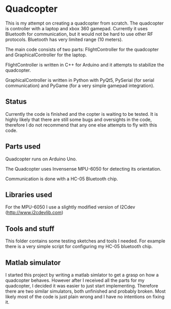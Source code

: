# Quadcopter

This is my attempt on creating a quadcopter from scratch. The quadcopter is controller with a laptop and xbox 360 gamepad. 
Currently it uses Bluetooth for communication, but it would not be hard to use other RF protocols. Bluetooth has very limited range (10 meters).

The main code consists of two parts: FlightController for the quadcopter and GraphicalController for the laptop.

FlightController is written in C++ for Arduino and it attempts to stabilize the quadcopter.

GraphicalController is written in Python with PyQt5, PySerial (for serial communication) and PyGame (for a very simple gamepad integration). 

Status
------
Currently the code is finished and the copter is waiting to be tested. 
It is highly likely that there are still some bugs and oversights in the code, 
therefore I do not recommend that any one else attempts to fly with this code.

Parts used
----------
Quadcopter runs on Arduino Uno.

The Quadcopter uses Invensense MPU-6050 for detecting its orientation.

Communication is done with a HC-05 Bluetooth chip.

Libraries used
--------------
For the MPU-6050 I use a slightly modified version of I2Cdev (http://www.i2cdevlib.com)



Tools and stuff
---------------
This folder contains some testing sketches and tools I needed. 
For example there is a very simple script for configuring my HC-05 bluetooth chip. 

Matlab simulator
----------------
I started this project by writing a matlab simlator to get a grasp on how a quadcopter behaves.
However after I received all the parts for my quadcopter, I decided it was easier to just start implementing.
Therefore there are two similar simulators, both unfinished and probably broken. Most likely most of the code 
is just plain wrong and I have no intentions on fixing it.

